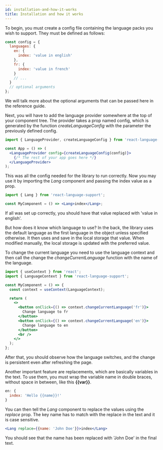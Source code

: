 ```yaml
---
id: installation-and-how-it-works
title: Installation and how it works
---
```


To begin, you must create a config file containing the language packs you wish to support. They must be defined as follows:

```javascript
const config = {
  languages: {
    en: {
      index: 'value in english'
    },
    fr: {
      index: 'value in french'
    }
    // ...
  }
  // optional arguments
};
```

We will talk more about the optional arguments that can be passed here in the reference guide.

Next, you will have to add the language provider somewhere at the top of your component tree. The provider takes a prop named config, which is generated by the function _createLanguageConfig_ with the parameter the previously defined config.

```jsx
import { LanguageProvider, createLanguageConfig } from 'react-language-support';

const App = () => (
  <LanguageProvider config={createLanguageConfig(config)}>
    {/* The rest of your app goes here */}
  </LanguageProvider>
);
```

This was all the config needed for the library to run correctly. Now you may use it by importing the _Lang_ component and passing the index value as a prop.

```jsx
import { Lang } from 'react-language-support';

const MyComponent = () => <Lang>index</Lang>;
```

If all was set up correctly, you should have that value replaced with 'value in english'.

But how does it know which language to use? In the back, the library uses the default language as the first language in the object unless specified otherwise. It then uses and save in the local storage that value. When modified manually, the local storage is updated with the preferred value.

To change the current language you need to use the language context and then call the change the _changeCurrentLanguage_ function with the name of the language.

```jsx
import { useContext } from 'react';
import { LanguageContext } from 'react-language-support';

const MyComponent = () => {
  const context = useContext(LanguageContext);

  return (
    <>
      <button onClick={() => context.changeCurrentLanguage('fr')}>
        Change language to fr
      </button>
      <button onClick={() => context.changeCurrentLanguage('en')}>
        Change language to en
      </button>
      <br />
    </>
  );
};
```

After that, you should observe how the language switches, and the change is persistent even after refreshing the page.

Another important feature are replacements, which are basically variables in the text. To use them, you must wrap the variable name in double braces, without space in between, like this **{{var}}**.

```javascript
en: {
  index: 'Hello {{name}}!'
}
```

You can then tell the _Lang_ component to replace the values using the _replace_ prop. The key name has to match with the replace in the text and it is case sensitive.

```jsx
<Lang replace={{name: 'John Doe'}}>index</Lang>
```

You should see that the name has been replaced with 'John Doe' in the final text.
